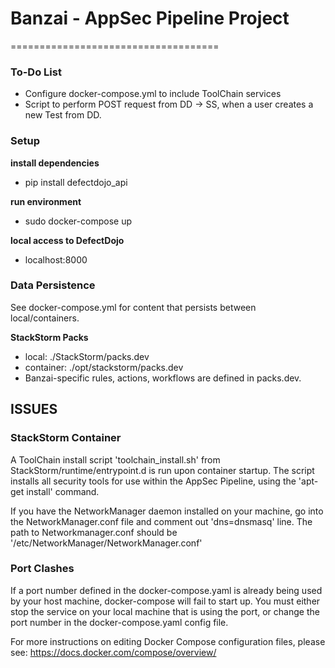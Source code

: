 # Banzai - AppSec Pipeline Project
====================================

### To-Do List

* Configure docker-compose.yml to include ToolChain services
* Script to perform POST request from DD -> SS, when a user creates a new Test from DD.

### Setup

__install dependencies__
* pip install defectdojo_api

__run environment__

* sudo docker-compose up

__local access to DefectDojo__

* localhost:8000

### Data Persistence

See docker-compose.yml for content that persists between local/containers.

__StackStorm Packs__
* local: ./StackStorm/packs.dev
* container: ./opt/stackstorm/packs.dev
* Banzai-specific rules, actions, workflows are defined in packs.dev.


## ISSUES ##

### StackStorm Container ###

A ToolChain install script 'toolchain_install.sh' from StackStorm/runtime/entrypoint.d is run upon container startup.
The script installs all security tools for use within the AppSec Pipeline, using the 'apt-get install' command.

If you have the NetworkManager daemon installed on your machine, go into the NetworkManager.conf file and comment out 'dns=dnsmasq' line.
The path to Networkmanager.conf should be '/etc/NetworkManager/NetworkManager.conf'

### Port Clashes ###

If a port number defined in the docker-compose.yaml is already being used by your host machine, docker-compose will fail to start up.
You must either stop the service on your local machine that is using the port, or change the port number in the docker-compose.yaml config file.

For more instructions on editing Docker Compose configuration files, please see: https://docs.docker.com/compose/overview/
